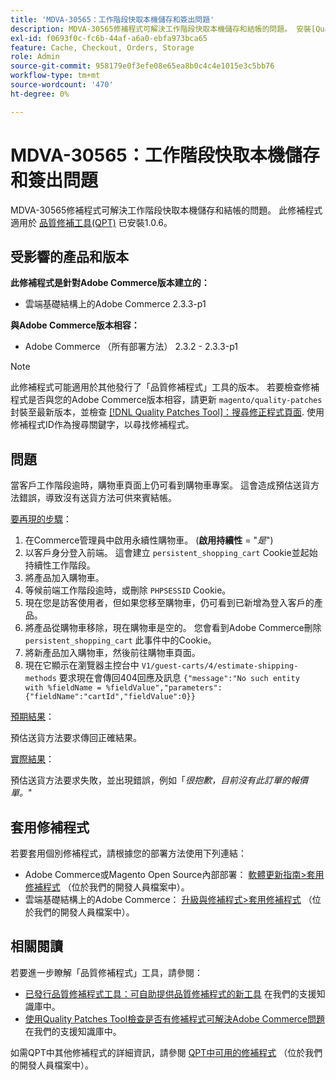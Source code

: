 ```yaml
---
title: 'MDVA-30565：工作階段快取本機儲存和簽出問題'
description: MDVA-30565修補程式可解決工作階段快取本機儲存和結帳的問題。 安裝[Quality Patches Tool (QPT)](/help/announcements/adobe-commerce-announcements/magento-quality-patches-released-new-tool-to-self-serve-quality-patches.md) 1.0.6後，即可使用此修補程式。
exl-id: f0693f0c-fc6b-44af-a6a0-ebfa973bca65
feature: Cache, Checkout, Orders, Storage
role: Admin
source-git-commit: 958179e0f3efe08e65ea8b0c4c4e1015e3c5bb76
workflow-type: tm+mt
source-wordcount: '470'
ht-degree: 0%

---
```


# MDVA-30565：工作階段快取本機儲存和簽出問題

MDVA-30565修補程式可解決工作階段快取本機儲存和結帳的問題。 此修補程式適用於 [品質修補工具(QPT)](/help/announcements/adobe-commerce-announcements/magento-quality-patches-released-new-tool-to-self-serve-quality-patches.md) 已安裝1.0.6。

## 受影響的產品和版本

**此修補程式是針對Adobe Commerce版本建立的：**

* 雲端基礎結構上的Adobe Commerce 2.3.3-p1

**與Adobe Commerce版本相容：**

* Adobe Commerce （所有部署方法） 2.3.2 - 2.3.3-p1

>[!NOTE]
>
>此修補程式可能適用於其他發行了「品質修補程式」工具的版本。 若要檢查修補程式是否與您的Adobe Commerce版本相容，請更新 `magento/quality-patches` 封裝至最新版本，並檢查 [[!DNL Quality Patches Tool]：搜尋修正程式頁面](https://devdocs.magento.com/quality-patches/tool.html#patch-grid). 使用修補程式ID作為搜尋關鍵字，以尋找修補程式。

## 問題

當客戶工作階段逾時，購物車頁面上仍可看到購物車專案。 這會造成預估送貨方法錯誤，導致沒有送貨方法可供來賓結帳。

<u>要再現的步驟</u>：

1. 在Commerce管理員中啟用永續性購物車。 (**啟用持續性** = &quot;*是*&quot;)
1. 以客戶身分登入前端。 這會建立 `persistent_shopping_cart` Cookie並起始持續性工作階段。
1. 將產品加入購物車。
1. 等候前端工作階段逾時，或刪除 `PHPSESSID` Cookie。
1. 現在您是訪客使用者，但如果您移至購物車，仍可看到已新增為登入客戶的產品。
1. 將產品從購物車移除，現在購物車是空的。 您會看到Adobe Commerce刪除 `persistent_shopping_cart` 此事件中的Cookie。
1. 將新產品加入購物車，然後前往購物車頁面。
1. 現在它顯示在瀏覽器主控台中 `V1/guest-carts/4/estimate-shipping-methods` 要求現在會傳回404回應及訊息 `{"message":"No such entity        with %fieldName = %fieldValue","parameters":{"fieldName":"cartId","fieldValue":0}}`

<u>預期結果</u>：

預估送貨方法要求傳回正確結果。

<u>實際結果</u>：

預估送貨方法要求失敗，並出現錯誤，例如「*很抱歉，目前沒有此訂單的報價單。*&quot;

## 套用修補程式

若要套用個別修補程式，請根據您的部署方法使用下列連結：

* Adobe Commerce或Magento Open Source內部部署： [軟體更新指南>套用修補程式](https://devdocs.magento.com/guides/v2.4/comp-mgr/patching/mqp.html) （位於我們的開發人員檔案中）。
* 雲端基礎結構上的Adobe Commerce： [升級與修補程式>套用修補程式](https://devdocs.magento.com/cloud/project/project-patch.html) （位於我們的開發人員檔案中）。

## 相關閱讀

若要進一步瞭解「品質修補程式」工具，請參閱：

* [已發行品質修補程式工具：可自助提供品質修補程式的新工具](/help/announcements/adobe-commerce-announcements/magento-quality-patches-released-new-tool-to-self-serve-quality-patches.md) 在我們的支援知識庫中。
* [使用Quality Patches Tool檢查是否有修補程式可解決Adobe Commerce問題](/help/support-tools/patches-available-in-qpt-tool/check-patch-for-magento-issue-with-magento-quality-patches.md) 在我們的支援知識庫中。

如需QPT中其他修補程式的詳細資訊，請參閱 [QPT中可用的修補程式](https://devdocs.magento.com/quality-patches/tool.html#patch-grid) （位於我們的開發人員檔案中）。
